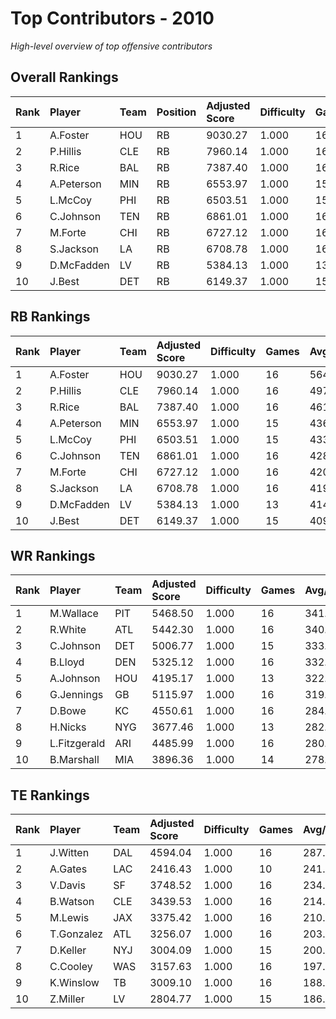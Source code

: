 # Top Contributors - 2010

*High-level overview of top offensive contributors*

## Overall Rankings

| Rank | Player     | Team | Position | Adjusted Score | Difficulty | Games | Avg/Game | Typical | Consistency | Trend      |
| :----| :----------| :----| :--------| :--------------| :----------| :-----| :--------| :-------| :-----------| :----------|
| 1    | A.Foster   | HOU  | RB       | 9030.27        | 1.000      | 16    | 564.39   | 531.59  | 8/2/6       | Stable     |
| 2    | P.Hillis   | CLE  | RB       | 7960.14        | 1.000      | 16    | 497.51   | 436.80  | 8/1/7       | Stable     |
| 3    | R.Rice     | BAL  | RB       | 7387.40        | 1.000      | 16    | 461.71   | 425.22  | 8/2/6       | Stable     |
| 4    | A.Peterson | MIN  | RB       | 6553.97        | 1.000      | 15    | 436.93   | 421.78  | 6/3/6       | Decreasing |
| 5    | L.McCoy    | PHI  | RB       | 6503.51        | 1.000      | 15    | 433.57   | 434.81  | 7/1/7       | Stable     |
| 6    | C.Johnson  | TEN  | RB       | 6861.01        | 1.000      | 16    | 428.81   | 450.89  | 8/2/6       | Stable     |
| 7    | M.Forte    | CHI  | RB       | 6727.12        | 1.000      | 16    | 420.44   | 386.99  | 8/1/7       | Increasing |
| 8    | S.Jackson  | LA   | RB       | 6708.78        | 1.000      | 16    | 419.30   | 398.04  | 8/1/7       | Stable     |
| 9    | D.McFadden | LV   | RB       | 5384.13        | 1.000      | 13    | 414.16   | 400.34  | 5/3/5       | Stable     |
| 10   | J.Best     | DET  | RB       | 6149.37        | 1.000      | 15    | 409.96   | 314.97  | 5/7/3       | Decreasing |

## RB Rankings

| Rank | Player     | Team | Adjusted Score | Difficulty | Games | Avg/Game | Typical | Consistency | Trend      |
| :----| :----------| :----| :--------------| :----------| :-----| :--------| :-------| :-----------| :----------|
| 1    | A.Foster   | HOU  | 9030.27        | 1.000      | 16    | 564.39   | 531.59  | 8/2/6       | Stable     |
| 2    | P.Hillis   | CLE  | 7960.14        | 1.000      | 16    | 497.51   | 436.80  | 8/1/7       | Stable     |
| 3    | R.Rice     | BAL  | 7387.40        | 1.000      | 16    | 461.71   | 425.22  | 8/2/6       | Stable     |
| 4    | A.Peterson | MIN  | 6553.97        | 1.000      | 15    | 436.93   | 421.78  | 6/3/6       | Decreasing |
| 5    | L.McCoy    | PHI  | 6503.51        | 1.000      | 15    | 433.57   | 434.81  | 7/1/7       | Stable     |
| 6    | C.Johnson  | TEN  | 6861.01        | 1.000      | 16    | 428.81   | 450.89  | 8/2/6       | Stable     |
| 7    | M.Forte    | CHI  | 6727.12        | 1.000      | 16    | 420.44   | 386.99  | 8/1/7       | Increasing |
| 8    | S.Jackson  | LA   | 6708.78        | 1.000      | 16    | 419.30   | 398.04  | 8/1/7       | Stable     |
| 9    | D.McFadden | LV   | 5384.13        | 1.000      | 13    | 414.16   | 400.34  | 5/3/5       | Stable     |
| 10   | J.Best     | DET  | 6149.37        | 1.000      | 15    | 409.96   | 314.97  | 5/7/3       | Decreasing |

## WR Rankings

| Rank | Player       | Team | Adjusted Score | Difficulty | Games | Avg/Game | Typical | Consistency | Trend      |
| :----| :------------| :----| :--------------| :----------| :-----| :--------| :-------| :-----------| :----------|
| 1    | M.Wallace    | PIT  | 5468.50        | 1.000      | 16    | 341.78   | 357.51  | 9/2/5       | Increasing |
| 2    | R.White      | ATL  | 5442.30        | 1.000      | 16    | 340.14   | 302.38  | 8/4/4       | Stable     |
| 3    | C.Johnson    | DET  | 5006.77        | 1.000      | 15    | 333.78   | 282.50  | 7/3/5       | Stable     |
| 4    | B.Lloyd      | DEN  | 5325.12        | 1.000      | 16    | 332.82   | 356.62  | 8/4/4       | Stable     |
| 5    | A.Johnson    | HOU  | 4195.17        | 1.000      | 13    | 322.71   | 290.28  | 5/2/6       | Stable     |
| 6    | G.Jennings   | GB   | 5115.97        | 1.000      | 16    | 319.75   | 313.60  | 7/1/8       | Increasing |
| 7    | D.Bowe       | KC   | 4550.61        | 1.000      | 16    | 284.41   | 246.35  | 8/1/7       | Increasing |
| 8    | H.Nicks      | NYG  | 3677.46        | 1.000      | 13    | 282.88   | 291.59  | 5/0/8       | Stable     |
| 9    | L.Fitzgerald | ARI  | 4485.99        | 1.000      | 16    | 280.37   | 262.70  | 8/1/7       | Stable     |
| 10   | B.Marshall   | MIA  | 3896.36        | 1.000      | 14    | 278.31   | 219.44  | 7/0/7       | Decreasing |

## TE Rankings

| Rank | Player     | Team | Adjusted Score | Difficulty | Games | Avg/Game | Typical | Consistency | Trend      |
| :----| :----------| :----| :--------------| :----------| :-----| :--------| :-------| :-----------| :----------|
| 1    | J.Witten   | DAL  | 4594.04        | 1.000      | 16    | 287.13   | 303.66  | 8/3/5       | Increasing |
| 2    | A.Gates    | LAC  | 2416.43        | 1.000      | 10    | 241.64   | 236.03  | 3/0/7       | Decreasing |
| 3    | V.Davis    | SF   | 3748.52        | 1.000      | 16    | 234.28   | 249.26  | 8/2/6       | Decreasing |
| 4    | B.Watson   | CLE  | 3439.53        | 1.000      | 16    | 214.97   | 176.59  | 8/1/7       | Stable     |
| 5    | M.Lewis    | JAX  | 3375.42        | 1.000      | 16    | 210.96   | 175.93  | 8/1/7       | Decreasing |
| 6    | T.Gonzalez | ATL  | 3256.07        | 1.000      | 16    | 203.50   | 183.23  | 8/1/7       | Decreasing |
| 7    | D.Keller   | NYJ  | 3004.09        | 1.000      | 15    | 200.27   | 164.58  | 6/3/6       | Decreasing |
| 8    | C.Cooley   | WAS  | 3157.63        | 1.000      | 16    | 197.35   | 193.27  | 7/3/6       | Stable     |
| 9    | K.Winslow  | TB   | 3009.10        | 1.000      | 16    | 188.07   | 178.64  | 8/2/6       | Stable     |
| 10   | Z.Miller   | LV   | 2804.77        | 1.000      | 15    | 186.98   | 156.55  | 7/1/7       | Decreasing |

